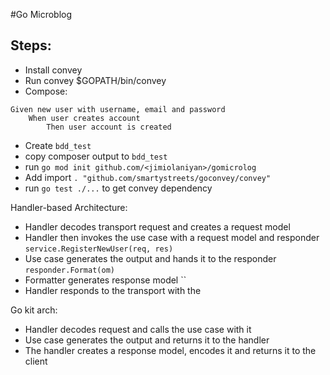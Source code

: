 #Go Microblog

## Steps:
* Install convey
* Run convey $GOPATH/bin/convey
* Compose:
```
Given new user with username, email and password
	When user creates account
		Then user account is created
```
* Create `bdd_test`
* copy composer output to `bdd_test` 
* run `go mod init github.com/<jimiolaniyan>/gomicrolog`
* Add import `. "github.com/smartystreets/goconvey/convey"`
* run `go test ./...` to get convey dependency


Handler-based Architecture:
* Handler decodes transport request and creates a request model
* Handler then invokes the use case with a request model and responder `service.RegisterNewUser(req, res)`
* Use case generates the output and hands it to the responder `responder.Format(om)`
* Formatter generates response model ``
* Handler responds to the transport with the  

Go kit arch:
* Handler decodes request and calls the use case with it
* Use case generates the output and returns it to the handler
* The handler creates a response model, encodes it and returns it to the client 
 